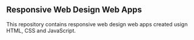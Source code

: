 ## Responsive Web Design Web Apps

This repository contains responsive web design web apps created usign HTML, CSS and JavaScript.
